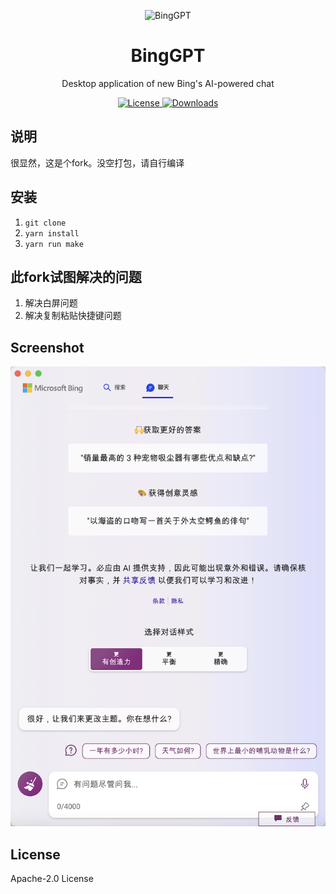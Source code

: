<p align="center">
  <img width="180" src="./icon.png" alt="BingGPT">
  <h1 align="center">BingGPT</h1>
  <p align="center">Desktop application of new Bing's AI-powered chat</p>
</p>

<p align="center">
  <a href="https://opensource.org/licenses/Apache-2.0">
    <img alt="License" src="https://img.shields.io/badge/license-Apache_2.0-green">
  </a>
  <a href="https://github.com/dice2o/BingGPT/releases">
    <img alt="Downloads" src="https://img.shields.io/github/downloads/dice2o/BingGPT/total?color=blue">
   </a>
</p>

## 说明
很显然，这是个fork。没空打包，请自行编译

## 安装
1. `git clone`
2. `yarn install`
3. `yarn run make`

## 此fork试图解决的问题
1. 解决白屏问题
2. 解决复制粘贴快捷键问题


## Screenshot

<img width="601" src="./screenshot.png" alt="BingGPT Screenshot">

## License

Apache-2.0 License
